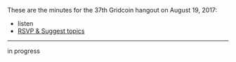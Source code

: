 These are the minutes for the 37th Gridcoin hangout on August 19, 2017:
* listen
* [RSVP & Suggest topics](https://steemit.com/gridcoin/@cm-steem/gridcoin-community-hangout-037)


***

in progress
